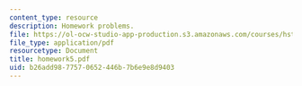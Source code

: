 ```yaml
---
content_type: resource
description: Homework problems.
file: https://ol-ocw-studio-app-production.s3.amazonaws.com/courses/hst-035-principle-and-practice-of-human-pathology-spring-2003/b26add9877570652446b7b6e9e8d9403_homework5.pdf
file_type: application/pdf
resourcetype: Document
title: homework5.pdf
uid: b26add98-7757-0652-446b-7b6e9e8d9403
---
```

